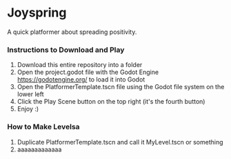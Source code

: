 # Joyspring
A quick platformer about spreading positivity.   
### Instructions to Download and Play
1. Download this entire repository into a folder
2. Open the project.godot file with the Godot Engine https://godotengine.org/ to load it into Godot
3. Open the PlatformerTemplate.tscn file using the Godot file system on the lower left
4. Click the Play Scene button on the top right (it's the fourth button)
5. Enjoy :)

### How to Make Levelsa
1. Duplicate PlatformerTemplate.tscn and call it MyLevel.tscn or something
2. aaaaaaaaaaaaa
